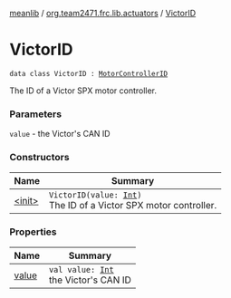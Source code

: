 [meanlib](../../index.md) / [org.team2471.frc.lib.actuators](../index.md) / [VictorID](./index.md)

# VictorID

`data class VictorID : `[`MotorControllerID`](../-motor-controller-i-d.md)

The ID of a Victor SPX motor controller.

### Parameters

`value` - the Victor's CAN ID

### Constructors

| Name | Summary |
|---|---|
| [&lt;init&gt;](-init-.md) | `VictorID(value: `[`Int`](https://kotlinlang.org/api/latest/jvm/stdlib/kotlin/-int/index.html)`)`<br>The ID of a Victor SPX motor controller. |

### Properties

| Name | Summary |
|---|---|
| [value](value.md) | `val value: `[`Int`](https://kotlinlang.org/api/latest/jvm/stdlib/kotlin/-int/index.html)<br>the Victor's CAN ID |
